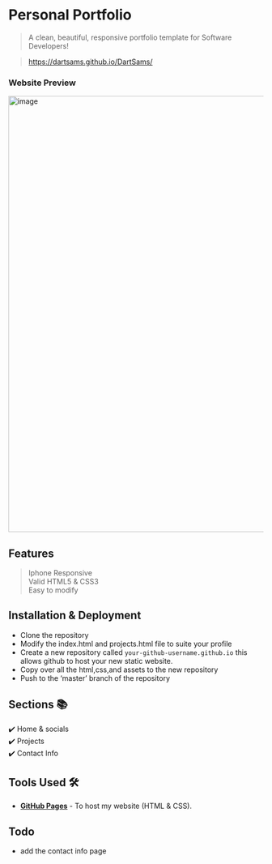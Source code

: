 # Personal Portfolio 
> A clean, beautiful, responsive portfolio template for Software Developers!

> https://dartsams.github.io/DartSams/


### Website Preview
<p> 
    <img width="1897" height="861" alt="image" src="https://github.com/user-attachments/assets/3abbfbe5-4039-4967-9df3-bc3bbc57641c" />

</p>


## Features 
> Iphone Responsive\
> Valid HTML5 & CSS3\
> Easy to modify

## Installation & Deployment 
-	Clone the repository
-	Modify the index.html and projects.html file to suite your profile
-	Create a new repository called `your-github-username.github.io` this allows github to host your new static website.
-	Copy over all the html,css,and assets to the new repository 
-	Push to the ‘master’ branch of the repository


## Sections 📚
✔️ Home & socials\
✔️ Projects\
✔️ Contact Info


## Tools Used 🛠️
* [<b>GitHub Pages</b>](https://create-react-app.dev/docs/deployment/#github-pages) - To host my website (HTML & CSS).


## Todo
-   add the contact info page
